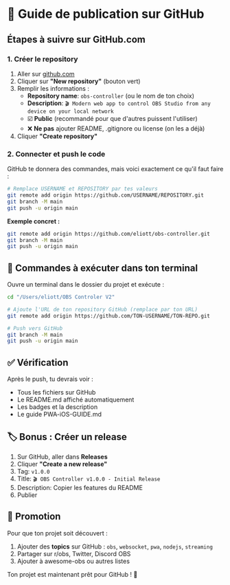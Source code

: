 # 🚀 Guide de publication sur GitHub

## Étapes à suivre sur GitHub.com

### 1. Créer le repository
1. Aller sur [github.com](https://github.com)
2. Cliquer sur **"New repository"** (bouton vert)
3. Remplir les informations :
   - **Repository name**: `obs-controller` (ou le nom de ton choix)
   - **Description**: `🎬 Modern web app to control OBS Studio from any device on your local network`
   - ☑️ **Public** (recommandé pour que d'autres puissent l'utiliser)
   - ❌ **Ne pas** ajouter README, .gitignore ou license (on les a déjà)
4. Cliquer **"Create repository"**

### 2. Connecter et push le code

GitHub te donnera des commandes, mais voici exactement ce qu'il faut faire :

```bash
# Remplace USERNAME et REPOSITORY par tes valeurs
git remote add origin https://github.com/USERNAME/REPOSITORY.git
git branch -M main
git push -u origin main
```

**Exemple concret :**
```bash
git remote add origin https://github.com/eliott/obs-controller.git
git branch -M main
git push -u origin main
```

## 🎯 Commandes à exécuter dans ton terminal

Ouvre un terminal dans le dossier du projet et exécute :

```bash
cd "/Users/eliott/OBS Controler V2"

# Ajoute l'URL de ton repository GitHub (remplace par ton URL)
git remote add origin https://github.com/TON-USERNAME/TON-REPO.git

# Push vers GitHub
git branch -M main
git push -u origin main
```

## ✅ Vérification

Après le push, tu devrais voir :
- Tous les fichiers sur GitHub
- Le README.md affiché automatiquement
- Les badges et la description
- Le guide PWA-iOS-GUIDE.md

## 🏷️ Bonus : Créer un release

1. Sur GitHub, aller dans **Releases**
2. Cliquer **"Create a new release"**
3. Tag: `v1.0.0`
4. Title: `🎬 OBS Controller v1.0.0 - Initial Release`
5. Description: Copier les features du README
6. Publier

## 🌟 Promotion

Pour que ton projet soit découvert :
1. Ajouter des **topics** sur GitHub : `obs`, `websocket`, `pwa`, `nodejs`, `streaming`
2. Partager sur r/obs, Twitter, Discord OBS
3. Ajouter à awesome-obs ou autres listes

Ton projet est maintenant prêt pour GitHub ! 🚀